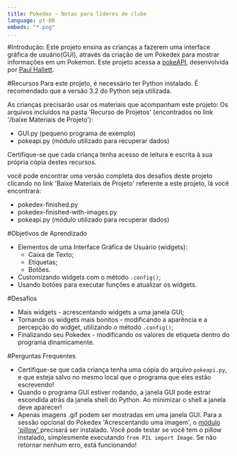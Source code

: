 ```yaml
---
title: Pokedex — Notas para líderes de clube
language: pt-BR
embeds: "*.png"
...
```


#Introdução:
Este projeto ensina as crianças a fazerem uma interface gráfica de usuário(GUI), através da criação de um Pokedex para mostrar informações em um Pokemon. Este projeto acessa a <a href="http://pokeapi.co/">pokeAPI</a>, desenvolvida por <a href="http://phalt.co/?ref=pokeapi">Paul Hallett</a>.

#Recursos
Para este projeto, é necessário ter Python instalado. É recomendado que a versão 3.2 do Python seja utilizada. 

As crianças precisarão usar os materiais que acompanham este projeto: Os arquivos incluídos na pasta 'Recurso de Projetos' (encontrados no link '/baixe Materiais de Projeto'):

+ GUI.py (pequeno programa de exemplo)
+ pokeapi.py (módulo utilizado para recuperar dados)

Certifique-se que cada criança tenha acesso de leitura e escrita à sua própria cópia destes recursos.

você pode encontrar uma versão completa dos desafios deste projeto clicando no link 'Baixe Materiais de Projeto' referente a este projeto, lá você encontrará:

+ pokedex-finished.py
+ pokedex-finished-with-images.py
+ pokeapi.py (módulo utilizado para recuperar dados)

#Objetivos de Aprendizado
+ Elementos de uma Interface Gráfica de Usuário (widgets):
	+ Caixa de Texto;
	+ Etiquetas;
	+ Botões.
+ Customizando widgets com o método `.config()`;
+ Usando botões para executar funções e atualizar os widgets.

#Desafios
+ Mais widgets - acrescentando widgets a uma janela GUI;
+ Tornando os widgets mais bonitos - modificando a aparência e a percepção do widget, utilizando o método `.config()`;
+ Finalizando seu Pokedex - modificando os valores de etiqueta dentro do programa dinamicamente.

#Perguntas Frequentes
+ Certifique-se que cada criança tenha uma cópia do arquivo `pokeapi.py`, e que esteja salvo no mesmo local que o programa que eles estão escrevendo!
+ Quando o programa GUI estiver rodando, a janela GUI pode estrar escondida atrás da janela shell do Python. Ao minimizar o shell a janela deve aparecer!
+ Apenas imagens .gif podem ser mostradas em uma janela GUI. Para a sessão opcional do Pokedex 'Acrescentando uma imagem', o <a href="https://pypi.python.org/pypi/Pillow/2.2.1#downloads">módulo 'pillow' </a> precisará ser instalado. Você pode testar se você tem o pillow instalado, simplesmente executando `from PIL import Image`. Se não retornar nenhum erro, está funcionando!